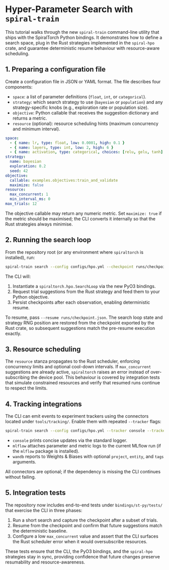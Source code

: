 # Hyper-Parameter Search with `spiral-train`

This tutorial walks through the new `spiral-train` command-line utility that ships with the
SpiralTorch Python bindings. It demonstrates how to define a search space, plug in the Rust
strategies implemented in the `spiral-hpo` crate, and guarantee deterministic resume behaviour
with resource-aware scheduling.

## 1. Preparing a configuration file

Create a configuration file in JSON or YAML format. The file describes four components:

- `space`: a list of parameter definitions (`float`, `int`, or `categorical`).
- `strategy`: which search strategy to use (`bayesian` or `population`) and any
  strategy-specific knobs (e.g., exploration rate or population size).
- `objective`: Python callable that receives the suggestion dictionary and returns a metric.
- `resource` (optional): resource scheduling hints (maximum concurrency and minimum interval).

```yaml
space:
  - { name: lr, type: float, low: 0.0001, high: 0.1 }
  - { name: layers, type: int, low: 2, high: 6 }
  - { name: activation, type: categorical, choices: [relu, gelu, tanh] }
strategy:
  name: bayesian
  exploration: 0.2
  seed: 42
objective:
  callable: examples.objectives:train_and_validate
  maximize: false
resource:
  max_concurrent: 1
  min_interval_ms: 0
max_trials: 12
```

The objective callable may return any numeric metric. Set `maximize: true` if the metric should be
maximised; the CLI converts it internally so that the Rust strategies always minimise.

## 2. Running the search loop

From the repository root (or any environment where `spiraltorch` is installed), run:

```bash
spiral-train search --config configs/hpo.yml --checkpoint runs/checkpoint.json --output runs/best.json
```

The CLI will:

1. Instantiate a `spiraltorch.hpo.SearchLoop` via the new PyO3 bindings.
2. Request trial suggestions from the Rust strategy and feed them to your Python objective.
3. Persist checkpoints after each observation, enabling deterministic resume.

To resume, pass `--resume runs/checkpoint.json`. The search loop state and strategy RNG position are
restored from the checkpoint exported by the Rust crate, so subsequent suggestions match the
pre-resume execution exactly.

## 3. Resource scheduling

The `resource` stanza propagates to the Rust scheduler, enforcing concurrency limits and optional
cool-down intervals. If `max_concurrent` suggestions are already active, `spiraltorch` raises an
error instead of over-subscribing the device pool. This behaviour is covered by integration tests
that simulate constrained resources and verify that resumed runs continue to respect the limits.

## 4. Tracking integrations

The CLI can emit events to experiment trackers using the connectors located under `tools/tracking/`.
Enable them with repeated `--tracker` flags:

```bash
spiral-train search --config configs/hpo.yml --tracker console --tracker mlflow:experiment=spiral
```

- `console` prints concise updates via the standard logger.
- `mlflow` attaches parameter and metric logs to the current MLflow run (if the `mlflow`
  package is installed).
- `wandb` reports to Weights & Biases with optional `project`, `entity`, and `tags` arguments.

All connectors are optional; if the dependency is missing the CLI continues without failing.

## 5. Integration tests

The repository now includes end-to-end tests under `bindings/st-py/tests/` that exercise the CLI in
three phases:

1. Run a short search and capture the checkpoint after a subset of trials.
2. Resume from the checkpoint and confirm that future suggestions match the deterministic baseline.
3. Configure a low `max_concurrent` value and assert that the CLI surfaces the Rust scheduler error
   when it would oversubscribe resources.

These tests ensure that the CLI, the PyO3 bindings, and the `spiral-hpo` strategies stay in sync,
providing confidence that future changes preserve resumability and resource-awareness.
